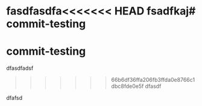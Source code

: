 fasdfasdfa<<<<<<< HEAD
fsadfkaj# commit-testing
=======
# commit-testing
dfasdfadsf
>>>>>>> 66b6df36ffa206fb3ffda0e8766c1dbc8fde0e5f
dfasdf

dfafsd
